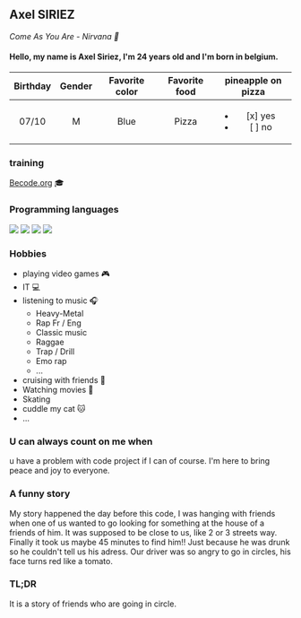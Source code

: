 ## Axel SIRIEZ

*Come As You Are - Nirvana :guitar:*

#### Hello, my name is Axel Siriez, I'm 24 years old and I'm born in belgium.

| Birthday | Gender | Favorite color | Favorite food | pineapple on pizza |
|:--------:|:------:|:--------------:|:-------------:|:------------------:|
|07/10     |M       |Blue            |Pizza          |<ul><li> [x] yes </li><li> [ ] no </li></ul>|

### training
[Becode.org](https://becode.org/fr/) 🎓

### Programming languages
<img src="https://img.shields.io/badge/HTML-brightgreen?style=flat-square&logo=appveyor"> 
<img src ="https://img.shields.io/badge/-CSS-blueviolet?style=flat-square&logo=appveyor">
<img src="https://img.shields.io/badge/SASS-red?style=flat-square&logo=appveyor"> 
<img src="https://img.shields.io/badge/Javascript-blue?style=flat-square&logo=appveyor">

### Hobbies
- playing video games :video_game:
- IT :computer:
- listening to music :headphones:
    - Heavy-Metal
    - Rap Fr / Eng
    - Classic music
    - Raggae
    - Trap / Drill
    - Emo rap
    - ...
- cruising with friends :car:
- Watching movies :movie_camera:
- Skating
- cuddle my cat :cat:
- ...

### U can always count on me when 
u have a problem with code project if I can of course.
I'm here to bring peace and joy to everyone.

### A funny story
My story happened the day before this code, I was hanging with friends when one of us wanted to go looking for something at the house of a friends of him. It was supposed to be close to us, like 2 or 3 streets way. Finally it took us maybe 45 minutes to find him!! Just because he was drunk so he couldn't tell us his adress. Our driver was so angry to go in circles, his face turns red like a tomato.

### TL;DR 
It is a story of friends who are going in circle.
